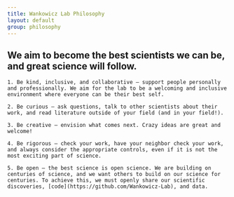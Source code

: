 ```yaml
---
title: Wankowicz Lab Philosophy
layout: default
group: philosophy
---
```



## We aim to become the best scientists we can be, and great science will follow.

    1. Be kind, inclusive, and collaborative – support people personally and professionally. We aim for the lab to be a welcoming and inclusive environment where everyone can be their best self.
    
    2. Be curious – ask questions, talk to other scientists about their work, and read literature outside of your field (and in your field!).
    
    3. Be creative — envision what comes next. Crazy ideas are great and welcome!
    
    4. Be rigorous – check your work, have your neighbor check your work, and always consider the appropriate controls, even if it is not the most exciting part of science.
    
    5. Be open – the best science is open science. We are building on centuries of science, and we want others to build on our science for centuries. To achieve this, we must openly share our scientific discoveries, [code](https://github.com/Wankowicz-Lab), and data.
